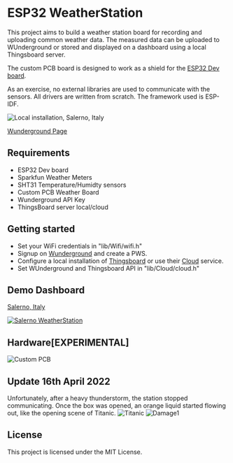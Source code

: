 # ESP32 WeatherStation 
This project aims to build a weather station board for recording and uploading common weather data. The measured data can be uploaded to WUnderground or stored and displayed on a dashboard using a local Thingsboard server.

The custom PCB board is designed to work as a shield for the [ESP32 Dev board](https://www.az-delivery.de/it/products/esp32-developmentboard).

As an exercise, no external libraries are used to communicate with the sensors. All drivers are written from scratch. The framework used is ESP-IDF.

![Local installation, Salerno, Italy](https://i.ibb.co/0tcJq8N/photo-2021-09-26-17-05-20.jpg)

[Wunderground Page](https://www.wunderground.com/dashboard/pws/IBARON16/)

## Requirements
 - ESP32 Dev board 
 - Sparkfun Weather Meters
 - SHT31 Temperature/Humidty sensors
 - Custom PCB Weather Board
 - Wunderground API Key
 - ThingsBoard server local/cloud

## Getting started
- Set your WiFi credentials in "lib/Wifi/wifi.h"
- Signup on [Wunderground](https://www.wunderground.com/member/devices) and create a PWS.
- Configure a local installation of [Thingsboard](https://thingsboard.io/) or use their [Cloud](https://thingsboard.cloud/) service.
- Set WUnderground and Thingsboard API  in "lib/Cloud/cloud.h"

## Demo Dashboard
[Salerno, Italy](https://bit.ly/3zLmFFb)

[
![Salerno WeatherStation](https://i.ibb.co/GpYNhDy/Screenshot-2021-09-26-at-17-35-48.png "Salerno WeatherStation")](https://bit.ly/3zLmFFb)

## Hardware[EXPERIMENTAL]
![Custom PCB](https://i.ibb.co/HCTZjY3/Screenshot-2021-09-26-at-17-54-37.png)

## Update 16th April 2022
Unfortunately, after a heavy thunderstorm, the station stopped communicating. Once the box was opened, an orange liquid started flowing out, like the opening scene of Titanic.
![Titanic](https://github.com/mirkomatonti/ESP32Weather_Station/blob/main/Titanic_Beginning_Scene.gif)
![Damage1](https://i.ibb.co/tm3cYzZ/photo-2022-04-16-11-28-03.jpg)

## License

This project is licensed under the MIT License.





